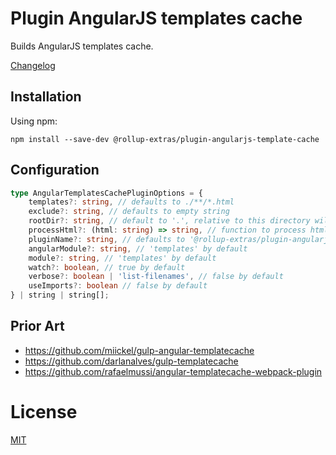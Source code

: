 # Plugin AngularJS templates cache

Builds AngularJS templates cache.

[Changelog](./CHANGELOG.md)

## Installation

Using npm:
```
npm install --save-dev @rollup-extras/plugin-angularjs-template-cache
```

## Configuration

```typescript
type AngularTemplatesCachePluginOptions = {
    templates?: string, // defaults to ./**/*.html
    exclude?: string, // defaults to empty string
    rootDir?: string, // default to '.', relative to this directory will be resolved template url
    processHtml?: (html: string) => string, // function to process html templates
    pluginName?: string, // defaults to '@rollup-extras/plugin-angularjs-template-cache'
    angularModule?: string, // 'templates' by default
    module?: string, // 'templates' by default
    watch?: boolean, // true by default
    verbose?: boolean | 'list-filenames', // false by default
    useImports?: boolean // false by default
} | string | string[];
```

## Prior Art

- https://github.com/miickel/gulp-angular-templatecache
- https://github.com/darlanalves/gulp-templatecache
- https://github.com/rafaelmussi/angular-templatecache-webpack-plugin

# License

[MIT](https://github.com/kshutkin/rollup-extras/blob/main/LICENSE)
